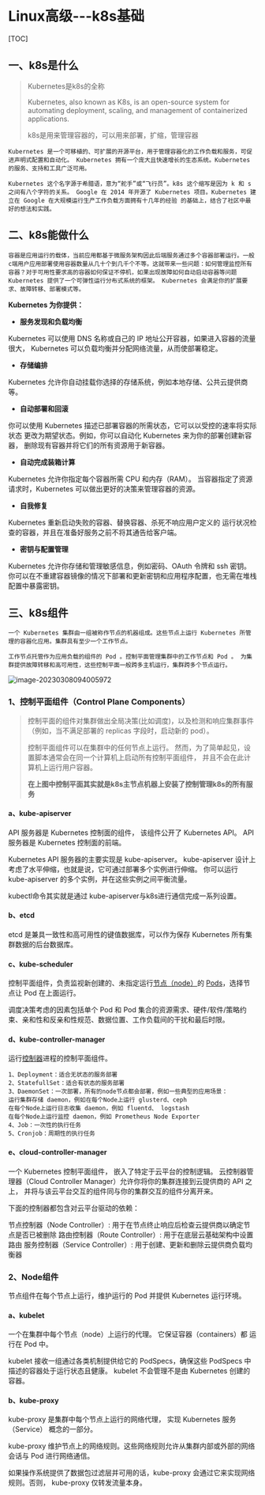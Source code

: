 # Linux高级---k8s基础

[TOC]

## 一、k8s是什么

>Kubernetes是k8s的全称
>
>Kubernetes, also known as K8s, is an open-source system for automating deployment, scaling, and management of containerized applications.
>
> k8s是用来管理容器的，可以用来部署，扩缩，管理容器

```
Kubernetes 是一个可移植的、可扩展的开源平台，用于管理容器化的工作负载和服务，可促进声明式配置和自动化。 Kubernetes 拥有一个庞大且快速增长的生态系统。Kubernetes 的服务、支持和工具广泛可用。

Kubernetes 这个名字源于希腊语，意为“舵手”或“飞行员”。k8s 这个缩写是因为 k 和 s 之间有八个字符的关系。 Google 在 2014 年开源了 Kubernetes 项目。Kubernetes 建立在 Google 在大规模运行生产工作负载方面拥有十几年的经验 的基础上，结合了社区中最好的想法和实践。
```

## 二、k8s能做什么

```
容器是应用运行的载体，当前应用都基于微服务架构因此后端服务通过多个容器部署运行。一般c端用户应用部署使用容器数量从几十个到几千个不等。这就带来一些问题：如何管理监控所有容器？对于可用性要求高的容器如何保证不停机，如果出现故障如何自动启动容器等问题
Kubernetes 提供了一个可弹性运行分布式系统的框架。 Kubernetes 会满足你的扩展要求、故障转移、部署模式等。
```

**Kubernetes 为你提供：**

- **服务发现和负载均衡**

Kubernetes 可以使用 DNS 名称或自己的 IP 地址公开容器，如果进入容器的流量很大， Kubernetes 可以负载均衡并分配网络流量，从而使部署稳定。

- **存储编排**

Kubernetes 允许你自动挂载你选择的存储系统，例如本地存储、公共云提供商等。

- **自动部署和回滚**

你可以使用 Kubernetes 描述已部署容器的所需状态，它可以以受控的速率将实际状态 更改为期望状态。例如，你可以自动化 Kubernetes 来为你的部署创建新容器， 删除现有容器并将它们的所有资源用于新容器。

- **自动完成装箱计算**

Kubernetes 允许你指定每个容器所需 CPU 和内存（RAM）。 当容器指定了资源请求时，Kubernetes 可以做出更好的决策来管理容器的资源。

- **自我修复**

Kubernetes 重新启动失败的容器、替换容器、杀死不响应用户定义的 运行状况检查的容器，并且在准备好服务之前不将其通告给客户端。

- **密钥与配置管理**

Kubernetes 允许你存储和管理敏感信息，例如密码、OAuth 令牌和 ssh 密钥。 你可以在不重建容器镜像的情况下部署和更新密钥和应用程序配置，也无需在堆栈配置中暴露密钥。

## 三、k8s组件

```
一个 Kubernetes 集群由一组被称作节点的机器组成。这些节点上运行 Kubernetes 所管理的容器化应用。集群具有至少一个工作节点。

工作节点托管作为应用负载的组件的 Pod 。控制平面管理集群中的工作节点和 Pod 。 为集群提供故障转移和高可用性，这些控制平面一般跨多主机运行，集群跨多个节点运行。
```

![image-20230308094005972](C:%5C%E4%B8%89%E5%88%9B%E5%9F%B9%E8%AE%AD%5CLinux%E9%AB%98%E7%BA%A7%5Clinux%E9%AB%98%E7%BA%A7%E7%AC%94%E8%AE%B0--k8s%5C%E4%B8%80%E3%80%81k8s.assets%5Cimage-20230308094005972.png)

### 1、控制平面组件（Control Plane Components） 

>控制平面的组件对集群做出全局决策(比如调度)，以及检测和响应集群事件（例如，当不满足部署的 replicas 字段时，启动新的 pod）。
>
>控制平面组件可以在集群中的任何节点上运行。 然而，为了简单起见，设置脚本通常会在同一个计算机上启动所有控制平面组件， 并且不会在此计算机上运行用户容器。
>
>**在上图中控制平面其实就是k8s主节点机器上安装了控制管理k8s的所有服务**

#### a、kube-apiserver

API 服务器是 Kubernetes 控制面的组件， 该组件公开了 Kubernetes API。 API 服务器是 Kubernetes 控制面的前端。

Kubernetes API 服务器的主要实现是 kube-apiserver。 kube-apiserver 设计上考虑了水平伸缩，也就是说，它可通过部署多个实例进行伸缩。 你可以运行 kube-apiserver 的多个实例，并在这些实例之间平衡流量。

kubectl命令其实就是通过 kube-apiserver与k8s进行通信完成一系列设置。

#### b、etcd

etcd 是兼具一致性和高可用性的键值数据库，可以作为保存 Kubernetes 所有集群数据的后台数据库。

#### c、kube-scheduler

控制平面组件，负责监视新创建的、未指定运行[节点（node）](https://kubernetes.io/zh/docs/concepts/architecture/nodes/)的 [Pods](https://kubernetes.io/docs/concepts/workloads/pods/pod-overview/)，选择节点让 Pod 在上面运行。

调度决策考虑的因素包括单个 Pod 和 Pod 集合的资源需求、硬件/软件/策略约束、亲和性和反亲和性规范、数据位置、工作负载间的干扰和最后时限。

#### d、kube-controller-manager

运行[控制器](https://kubernetes.io/zh/docs/concepts/architecture/controller/)进程的控制平面组件。

```
1、Deployment：适合无状态的服务部署
2、StatefullSet：适合有状态的服务部署
3、DaemonSet：一次部署，所有的node节点都会部署，例如一些典型的应用场景：
运行集群存储 daemon，例如在每个Node上运行 glusterd、ceph
在每个Node上运行日志收集 daemon，例如 fluentd、 logstash
在每个Node上运行监控 daemon，例如 Prometheus Node Exporter
4、Job：一次性的执行任务
5、Cronjob：周期性的执行任务
```

#### e、cloud-controller-manager

一个 Kubernetes 控制平面组件， 嵌入了特定于云平台的控制逻辑。 云控制器管理器（Cloud Controller Manager）允许你将你的集群连接到云提供商的 API 之上， 并将与该云平台交互的组件同与你的集群交互的组件分离开来。

下面的控制器都包含对云平台驱动的依赖：

节点控制器（Node Controller）: 用于在节点终止响应后检查云提供商以确定节点是否已被删除
路由控制器（Route Controller）: 用于在底层云基础架构中设置路由
服务控制器（Service Controller）: 用于创建、更新和删除云提供商负载均衡器

### 2、Node组件

节点组件在每个节点上运行，维护运行的 Pod 并提供 Kubernetes 运行环境。

#### a、kubelet

一个在集群中每个节点（node）上运行的代理。 它保证容器（containers）都 运行在 Pod 中。

kubelet 接收一组通过各类机制提供给它的 PodSpecs，确保这些 PodSpecs 中描述的容器处于运行状态且健康。 kubelet 不会管理不是由 Kubernetes 创建的容器。

#### b、kube-proxy

kube-proxy 是集群中每个节点上运行的网络代理， 实现 Kubernetes 服务（Service） 概念的一部分。

kube-proxy 维护节点上的网络规则。这些网络规则允许从集群内部或外部的网络会话与 Pod 进行网络通信。

如果操作系统提供了数据包过滤层并可用的话，kube-proxy 会通过它来实现网络规则。否则， kube-proxy 仅转发流量本身。